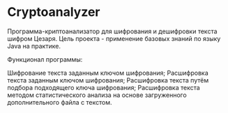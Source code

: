 # Cryptoanalyzer
Программа-криптоанализатор для шифрования и дешифровки текста шифром Цезаря. 
Цель проекта - применение базовых знаний по языку Java на практике.

Функционал программы:

Шифрование текста заданным ключом шифрования;
Расшифровка текста заданным ключом шифрования;
Расшифровка текста путём подбора подходящего ключа шифрования;
Расшифровка текста методом статистического анализа на основе загруженного дополнительного файла с текстом.
